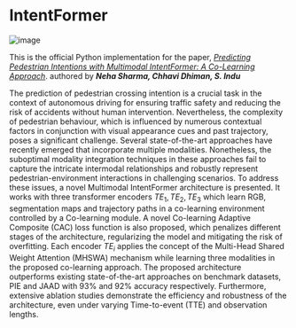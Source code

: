 # IntentFormer
![image](https://github.com/neha013/IntentFormer/assets/41139808/36397937-e07a-4f53-8a64-7d472cd1bad3)

This is the official Python implementation for the paper, *[Predicting Pedestrian Intentions with Multimodal IntentFormer: A Co-Learning Approach]([https://www.google.com "Google's Homepage](https://www.sciencedirect.com/science/article/abs/pii/S0031320324009567?via%3Dihub)")*. authored by ***Neha Sharma, Chhavi Dhiman, S. Indu***

The prediction of pedestrian crossing intention is a crucial task in the context of autonomous driving for ensuring traffic safety and reducing the risk of accidents without human intervention. Nevertheless, the complexity of pedestrian behaviour, which is influenced by numerous contextual factors in conjunction with visual appearance cues and past trajectory, poses a significant challenge. Several state-of-the-art approaches have recently emerged that incorporate multiple modalities. Nonetheless, the suboptimal modality integration techniques in these approaches fail to capture the intricate intermodal relationships and robustly represent pedestrian-environment interactions in challenging scenarios. To address these issues, a novel Multimodal IntentFormer architecture is presented. It works with three transformer encoders $TE_1,TE_2,TE_3$  which learn RGB, segmentation maps and trajectory paths in a co-learning environment controlled by a Co-learning module. A novel Co-learning Adaptive Composite (CAC) loss function is also proposed, which penalizes different stages of the architecture, regularizing the model and mitigating the risk of overfitting.  Each encoder $TE_i$  applies the concept of the Multi-Head Shared Weight Attention (MHSWA) mechanism while learning three modalities in the proposed co-learning approach. The proposed architecture outperforms existing state-of-the-art approaches on benchmark datasets, PIE and JAAD with 93% and 92% accuracy respectively. Furthermore, extensive ablation studies demonstrate the efficiency and robustness of the architecture, even under varying Time-to-event (TTE) and observation lengths. 

